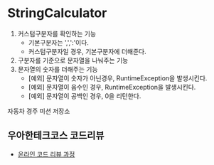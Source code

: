 # StringCalculator
1. 커스텀구분자를 확인하는 기능
   * 기본구분자는 ',',':'이다.
   * 커스텀구분자일 경우, 기본구분자에 더해준다.
2. 구분자를 기준으로 문자열을 나눠주는 기능
3. 문자열의 숫자를 더해주는 기능
   * [예외] 문자열이 숫자가 아닌경우, RuntimeException을 발생시킨다.
   * [예외] 문자열이 음수인 경우, RuntimeException을 발생시킨다.
   * [예외] 문자열이 공백인 경우, 0을 리턴한다.

   
자동차 경주 미션 저장소

## 우아한테크코스 코드리뷰

- [온라인 코드 리뷰 과정](https://github.com/woowacourse/woowacourse-docs/blob/master/maincourse/README.md)